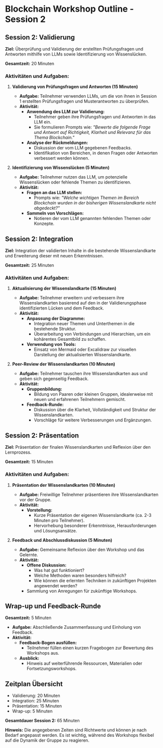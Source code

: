 # Blockchain Workshop Outline - Session 2

## Session 2: Validierung

**Ziel:** Überprüfung und Validierung der erstellten Prüfungsfragen und Antworten mithilfe von LLMs sowie Identifizierung von Wissenslücken.

**Gesamtzeit:** 20 Minuten

### Aktivitäten und Aufgaben:

1. **Validierung von Prüfungsfragen und Antworten (15 Minuten)**
   - **Aufgabe:** Teilnehmer verwenden LLMs, um die von ihnen in Session 1 erstellten Prüfungsfragen und Musterantworten zu überprüfen.
   - **Aktivität:**
     - **Anwendung des LLM zur Validierung:**
       - Teilnehmer geben ihre Prüfungsfragen und Antworten in das LLM ein.
       - Sie formulieren Prompts wie: *"Bewerte die folgende Frage und Antwort auf Richtigkeit, Klarheit und Relevanz für das Thema Blockchain."*
     - **Analyse der Rückmeldungen:**
       - Diskussion der vom LLM gegebenen Feedbacks.
       - Identifikation von Bereichen, in denen Fragen oder Antworten verbessert werden können.

2. **Identifizierung von Wissenslücken (5 Minuten)**
   - **Aufgabe:** Teilnehmer nutzen das LLM, um potenzielle Wissenslücken oder fehlende Themen zu identifizieren.
   - **Aktivität:**
     - **Fragen an das LLM stellen:**
       - Prompts wie: *"Welche wichtigen Themen im Bereich Blockchain wurden in der bisherigen Wissenslandkarte nicht abgedeckt?"*
     - **Sammeln von Vorschlägen:**
       - Notieren der vom LLM genannten fehlenden Themen oder Konzepte.

## Session 2: Integration

**Ziel:** Integration der validierten Inhalte in die bestehende Wissenslandkarte und Erweiterung dieser mit neuen Erkenntnissen.

**Gesamtzeit:** 25 Minuten

### Aktivitäten und Aufgaben:

1. **Aktualisierung der Wissenslandkarte (15 Minuten)**
   - **Aufgabe:** Teilnehmer erweitern und verbessern ihre Wissenslandkarten basierend auf den in der Validierungsphase identifizierten Lücken und dem Feedback.
   - **Aktivität:**
     - **Anpassung der Diagramme:**
       - Integration neuer Themen und Unterthemen in die bestehende Struktur.
       - Überarbeitung von Verbindungen und Hierarchien, um ein kohärentes Gesamtbild zu schaffen.
     - **Verwendung von Tools:**
       - Einsatz von Mermaid oder Excalidraw zur visuellen Darstellung der aktualisierten Wissenslandkarte.

2. **Peer-Review der Wissenslandkarten (10 Minuten)**
   - **Aufgabe:** Teilnehmer tauschen ihre Wissenslandkarten aus und geben sich gegenseitig Feedback.
   - **Aktivität:**
     - **Gruppenbildung:**
       - Bildung von Paaren oder kleinen Gruppen, idealerweise mit neuen und erfahrenen Teilnehmern gemischt.
     - **Feedback-Runde:**
       - Diskussion über die Klarheit, Vollständigkeit und Struktur der Wissenslandkarten.
       - Vorschläge für weitere Verbesserungen und Ergänzungen.

## Session 2: Präsentation

**Ziel:** Präsentation der finalen Wissenslandkarten und Reflexion über den Lernprozess.

**Gesamtzeit:** 15 Minuten

### Aktivitäten und Aufgaben:

1. **Präsentation der Wissenslandkarten (10 Minuten)**
   - **Aufgabe:** Freiwillige Teilnehmer präsentieren ihre Wissenslandkarten vor der Gruppe.
   - **Aktivität:**
     - **Vorstellung:**
       - Kurze Präsentation der eigenen Wissenslandkarte (ca. 2-3 Minuten pro Teilnehmer).
       - Hervorhebung besonderer Erkenntnisse, Herausforderungen und Lösungsansätze.

2. **Feedback und Abschlussdiskussion (5 Minuten)**
   - **Aufgabe:** Gemeinsame Reflexion über den Workshop und das Gelernte.
   - **Aktivität:**
     - **Offene Diskussion:**
       - Was hat gut funktioniert?
       - Welche Methoden waren besonders hilfreich?
       - Wie können die erlernten Techniken in zukünftigen Projekten angewendet werden?
     - Sammlung von Anregungen für zukünftige Workshops.

## Wrap-up und Feedback-Runde

**Gesamtzeit:** 5 Minuten

- **Aufgabe:** Abschließende Zusammenfassung und Einholung von Feedback.
- **Aktivität:**
  - **Feedback-Bogen ausfüllen:**
    - Teilnehmer füllen einen kurzen Fragebogen zur Bewertung des Workshops aus.
  - **Ausblick:**
    - Hinweis auf weiterführende Ressourcen, Materialien oder Fortsetzungsworkshops.

## Zeitplan Übersicht

- Validierung: 20 Minuten
- Integration: 25 Minuten
- Präsentation: 15 Minuten
- Wrap-up: 5 Minuten

**Gesamtdauer Session 2:** 65 Minuten

**Hinweis:** Die angegebenen Zeiten sind Richtwerte und können je nach Bedarf angepasst werden. Es ist wichtig, während des Workshops flexibel auf die Dynamik der Gruppe zu reagieren.
